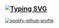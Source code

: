 ## [![Typing SVG](https://readme-typing-svg.demolab.com?font=courier&pause=1000&color=8C6EF7&random=false&width=435&lines=Welcome+to+gengi's+domain+!;currently%3A+mashing+keyboard;currently%3A+spamming+F5+in+ida;currently%3A+working+on+work+stomper+project)](https://git.io/typing-svg)


[![spotify-github-profile](https://spotify-github-profile.kittinanx.com/api/view?uid=i8e3q2kvvpo617xjok3ufa2oe&cover_image=true&theme=novatorem&show_offline=false&background_color=121212&interchange=true&bar_color=53b14f&bar_color_cover=false)](https://github.com/kittinan/spotify-github-profile)
